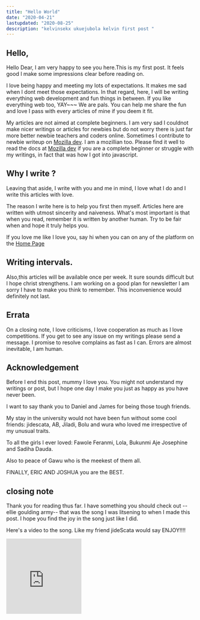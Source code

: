 ```yaml
---
title: "Hello World"
date: "2020-04-21"
lastupdated: "2020-08-25"
description: "kelvinsekx ukuejubola kelvin first post "
---
```


## **Hello,**

Hello Dear, I am very happy to see you here.This is my first post. It feels good I make some impressions clear before reading on. 

I love being happy and meeting my lots of expectations. It makes me sad when I dont meet those expectations.
In that regard, here, I will be writing everything web development and fun things in between. If you like everything web too, YAY~~~ We are pals. You can help me share the fun and love I pass with every articles of mine if you deem it fit.

My articles are not aimed at complete beginners. I am very sad I couldnot make nicer writings or articles for newbies but do not worry there is just far more better newbie teachers and coders online. Sometimes I contribute to newbie writeup on  <a href="https://developer.mozilla.org/en-US/">Mozilla dev</a>. I am a mozillian too. Please find it well to read the docs at <a href="https://developer.mozilla.org/en-US/">Mozilla dev</a> if you are a complete beginner or struggle with my writings, in fact that was how I got into javascript.

## **Why I write ?**

Leaving that aside, I write with you and me in mind, I love what I do and I write this articles with love. 

The reason I write here is to help you first then myself. Articles here are written with utmost sincerity and naiveness. What's most important is that when you read, remember it is written by another human. Try to be fair when and hope it truly helps you.

If you love me like I love you, say hi when you can on any of the platform on the <a href="/">Home Page</a>

## **Writing intervals.**

Also,this articles will be available once per week. It sure sounds difficult but I hope christ strengthens. I am working on a good plan for newsletter I am sorry I have to make you think to remember. This inconvenience would definitely not last.

## **Errata**

On a closing note, I love criticisms, I love cooperation as much as I love competitions. If you get to see any issue on my writings please send a message. I promise to resolve complains as fast as I can. Errors are almost inevitable, I am human.

## **Acknowledgement**

Before I end this post, mummy I love you. You might not understand my writings or post, but I hope one day I make you just as happy as you have never been. 

I want to say thank you to Daniel and James for being those tough friends.

My stay in the university would not have been fun without some cool friends: jidescata, AB, Jiladi, Bolu and wura who loved me irrespective of my unusual traits.


To all the girls I ever loved: Fawole Feranmi, Lola, Bukunmi Aje Josephine and Sadiha Dauda.

Also to peace of Gawu who is the meekest of them all.

FINALLY, ERIC AND JOSHUA you are the BEST.

## **closing note**

Thank you for reading thus far. I have something you should check out --ellie goulding army-- that was the song I was litsening to when I made this post. I hope you find the joy in the song just like I did.


Here's a video to the song. Like my friend jideScata would say ENJOY!!!!

<iframe width="200" height="200" src="https://www.youtube.com/embed/jTTNWpag6fI" frameborder="0" allow="accelerometer; autoplay; encrypted-media; gyroscope; picture-in-picture" allowfullscreen></iframe>
